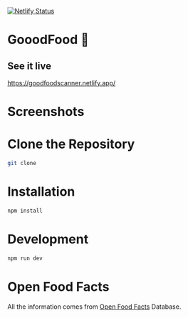 [![Netlify Status](https://api.netlify.com/api/v1/badges/9f135f82-9ad5-4836-81f4-aa97d637a797/deploy-status)](https://app.netlify.com/sites/goodfoodscanner/deploys)


# GooodFood 🥕


## See it live
https://goodfoodscanner.netlify.app/



# Screenshots




# Clone the Repository

```bash
git clone 
```

# Installation

```bash
npm install
```

# Development

```bash
npm run dev
```


# Open Food Facts

All the information comes from [Open Food Facts](https://world.openfoodfacts.org/discover) Database.

